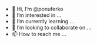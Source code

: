 - 👋 Hi, I’m @ponuferko
- 👀 I’m interested in ...
- 🌱 I’m currently learning ...
- 💞️ I’m looking to collaborate on ...
- 📫 How to reach me ...

<!---
ponuferko/ponuferko is a ✨ special ✨ repository because its `README.md` (this file) appears on your GitHub profile.
You can click the Preview link to take a look at your changes.
--->
